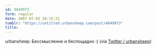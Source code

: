 ```yaml
---
id: 4849973
form: regular
date: 2007-07-03 20:15:21
tumblr: "https://untitled.urbansheep.com/post/4849973"
title:
---
```


<p>urbansheep: Бессмысленно и беспощадно :) (via <a href="http://twitter.com/urbansheep/statuses/132669882">Twitter / urbansheep</a>)</p>

